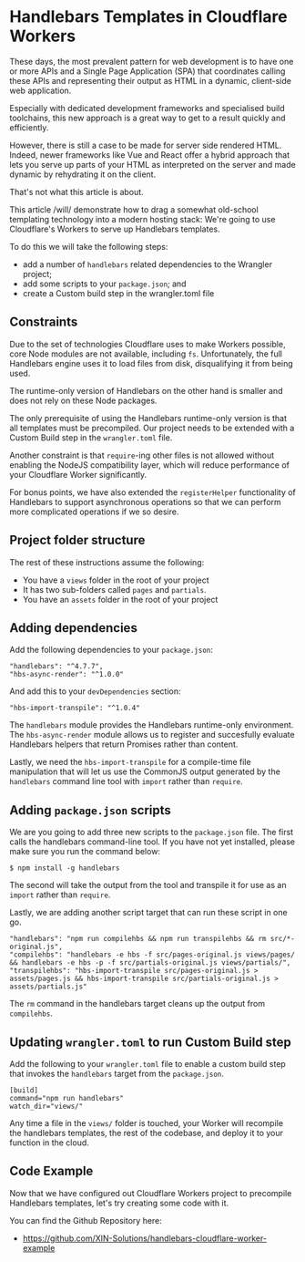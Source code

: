 # Handlebars Templates in Cloudflare Workers


These days, the most prevalent pattern for web development is to have one or more APIs and a Single Page Application (SPA) that coordinates calling these APIs and representing their output as HTML in a dynamic, client-side web application.

Especially with dedicated development frameworks and specialised build toolchains, this new approach is a great way to get to a result quickly and efficiently.

However, there is still a case to be made for server side rendered HTML. Indeed, newer frameworks like Vue and React offer a hybrid approach that lets you serve up parts of your HTML as interpreted on the server and made dynamic by rehydrating it on the client.

That's not what this article is about.

This article /will/ demonstrate how to drag a somewhat old-school templating technology into a modern hosting stack: We're going to use Cloudflare's Workers to serve up Handlebars templates.

To do this we will take the following steps:

* add a number of `handlebars` related dependencies to the Wrangler project;
* add some scripts to your `package.json`; and
* create a Custom build step in the wrangler.toml file


## Constraints

Due to the set of technologies Cloudflare uses to make Workers possible, core Node modules are not available, including `fs`. Unfortunately, the full Handlebars engine uses it to load files from disk, disqualifying it from being used.

The runtime-only version of Handlebars on the other hand is smaller and does not rely on these Node packages.

The only prerequisite of using the Handlebars runtime-only version is that all templates must be precompiled. Our project needs to be extended with a Custom Build step in the `wrangler.toml` file.

Another constraint is that `require`-ing other files is not allowed without enabling the NodeJS compatibility layer, which will reduce performance of your Cloudflare Worker significantly.

For bonus points, we have also extended the `registerHelper` functionality of Handlebars to support asynchronous operations so that we can perform more complicated operations if we so desire.

## Project folder structure

The rest of these instructions assume the following:

* You have a `views` folder in the root of your project
* It has two sub-folders called `pages` and `partials`.
* You have an `assets` folder in the root of your project

## Adding dependencies

Add the following dependencies to your `package.json`:

    "handlebars": "^4.7.7",
    "hbs-async-render": "^1.0.0"

And add this to your `devDependencies` section:

    "hbs-import-transpile": "^1.0.4"


The `handlebars` module provides the Handlebars runtime-only environment. The `hbs-async-render` module allows us to register and succesfully evaluate Handlebars helpers that return Promises rather than content.

Lastly, we need the `hbs-import-transpile` for a compile-time file manipulation that will let us use the CommonJS output generated by the `handlebars` command line tool with `import` rather than `require`.

## Adding `package.json` scripts

We are you going to add three new scripts to the `package.json` file.
The first calls the handlebars command-line tool. If you have not yet installed, please make sure you run the command below:

	$ npm install -g handlebars

The second will take the output from the tool and transpile it for use as an `import` rather than `require`.

Lastly, we are adding another script target that can run these script in one go.

	"handlebars": "npm run compilehbs && npm run transpilehbs && rm src/*-original.js",
	"compilehbs": "handlebars -e hbs -f src/pages-original.js views/pages/ && handlebars -e hbs -p -f src/partials-original.js views/partials/",
	"transpilehbs": "hbs-import-transpile src/pages-original.js > assets/pages.js && hbs-import-transpile src/partials-original.js > assets/partials.js"

The `rm` command in the handlebars target cleans up the output from `compilehbs`.


## Updating `wrangler.toml` to run Custom Build step

Add the following to your `wrangler.toml` file to enable a custom build step that invokes the `handlebars` target from the `package.json`.

	[build]
	command="npm run handlebars"
	watch_dir="views/"

Any time a file in the `views/` folder is touched, your Worker will recompile the handlebars templates, the rest of the codebase, and deploy it to your function in the cloud.

## Code Example

Now that we have configured out Cloudflare Workers project to precompile Handlebars templates, let's try creating some code with it.

You can find the Github Repository here: 

* https://github.com/XIN-Solutions/handlebars-cloudflare-worker-example

